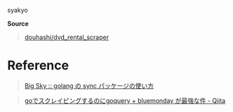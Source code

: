 syakyo

**Source**

> <a href="https://github.com/douhashi/dvd_rental_scraper" target="_blank">douhashi/dvd_rental_scraper</a>

# Reference

> <a href="http://mattn.kaoriya.net/software/lang/go/20140625223125.htm" target="_blank">Big Sky :: golang の sync パッケージの使い方</a>

> <a href="http://qiita.com/ryurock/items/b0466ad144f5e0555a95" target="_blank">goでスクレイピングするのにgoquery + bluemonday が最強な件 - Qiita</a>